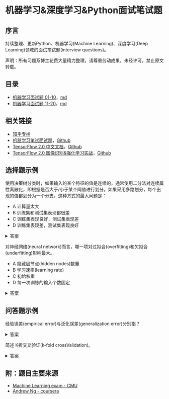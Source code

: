 # 机器学习&深度学习&Python面试笔试题

## 序言

持续整理、更新Python、机器学习(Machine Learning)、深度学习(Deep Learning)领域的面试笔试题(interview questions)。

声明：所有习题系博主花费大量精力整理，请尊重劳动成果，未经许可，禁止原文转载。

## 目录

- [机器学习面试题 01-10](https://geektutu.com/post/qa-ml-1.html)，[md](qa-ml/qa-ml-1.md)
- [机器学习面试题 11-20](https://geektutu.com/post/qa-ml-2.html)，[md](qa-ml/qa-ml-2.md)

## 相关链接

- [知乎专栏](https://zhuanlan.zhihu.com/geektutu)
- [机器学习笔试面试题](https://geektutu.com/post/qa-ml.html)，[Github](https://github.com/geektutu/interview-questions)
- [TensorFlow 2.0 中文文档](https://geektutu.com/post/tf2doc.html)，[Github](https://github.com/geektutu/tensorflow2-docs-zh)
- [TensorFlow 2.0 图像识别&强化学习实战](https://geektutu.com/post/tensorflow2-mnist-cnn.html)，[Github](https://github.com/geektutu/tensorflow-tutorial-samples)

## 选择题示例

使用决策树分类时，如果输入的某个特征的值是连续的，通常使用二分法对连续属性离散化，即根据是否大于/小于某个阈值进行划分。如果采用多路划分，每个出现的值都划分为一个分支，这种方式的最大问题是：

- A 计算量太大
- B 训练集和测试集表现都很差
- C 训练集表现良好，测试集表现差
- D 训练集表现差，测试集表现良好

<details>
<summary>答案</summary>
<div>

**C** 连续值通常采用二分法，离散特征通常采用多路划分的方法，但分支数不宜过多。
连续特征每个值都划分为一个分支，容易过拟合，泛化能力差，导致训练集表现好，测试集表现差。
</div>
</details>


对神经网络(neural network)而言，哪一项对过拟合(overfitting)和欠拟合(underfitting)影响最大。

- A 隐藏层节点(hidden nodes)数量
- B 学习速率(learning rate)
- C 初始权重
- D 每一次训练的输入个数固定

<details>
<summary>答案</summary>
<div>

**A** 过拟合和欠拟合与神经网络的复杂程度有关，模型越大越容易过拟合。隐藏层节点数量直接决定了模型的大小与复杂程度。
</div>
</details>

## 问答题示例

经验误差(empirical error)与泛化误差(generalization error)分别指？

<details>
<summary>答案</summary>
<div>
经验误差: 也叫训练误差(training error)，模型在训练集上的误差。
泛化误差: 模型在新样本集(测试集)上的误差。
</div>
</details>

简述 K折交叉验证(k-fold crossValidation)。

<details>
<summary>答案</summary>
<div>
- 数据集大小为N，分成K份，则每份含有样本N/K个。每次选择其中1份作为测试集，另外K-1份作为训练集，共K种情况。
- 在每种情况中，训练集训练模型，用测试集测试模型，计算模型的泛化误差。
- 将K种情况下，模型的泛化误差取均值，得到模型最终的泛化误差。
</div>
</details>

## 附：题目主要来源

- [Machine Learning exam - CMU](http://www.cs.cmu.edu/~tom/10701_sp11/prev.shtml)
- [Andrew Ng - coursera](https://www.coursera.org/learn/machine-learning)